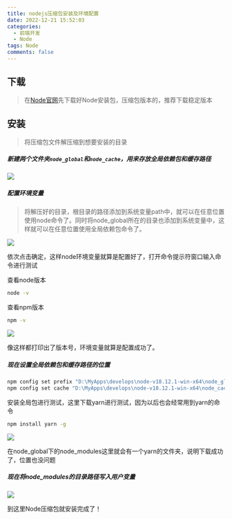 ```yaml
---
title: nodejs压缩包安装及环境配置
date: 2022-12-21 15:52:03
categories:
  - 前端开发
  - Node
tags: Node
comments: false
---
```


## 下载

> 在[Node官网](https://nodejs.org/en/)先下载好Node安装包，压缩包版本的，推荐下载稳定版本

## 安装

> 将压缩包文件解压缩到想要安装的目录

##### 新建两个文件夹`node_global`和`node_cache`，用来存放全局依赖包和缓存路径

![](https://blog-image-ch.oss-cn-hangzhou.aliyuncs.com/blog-image/202212211557878.png)



##### 配置环境变量

> 将解压好的目录，根目录的路径添加到系统变量path中，就可以在任意位置使用node命令了。同时将node_global所在的目录也添加到系统变量中，这样就可以在任意位置使用全局依赖包命令了。

![](https://blog-image-ch.oss-cn-hangzhou.aliyuncs.com/blog-image/202212211601223.png)

依次点击确定，这样node环境变量就算是配置好了，打开命令提示符窗口输入命令进行测试

查看node版本

```bash
node -v
```

查看npm版本

```bash
npm -v
```

![](https://blog-image-ch.oss-cn-hangzhou.aliyuncs.com/blog-image/202212211603661.png)

像这样都打印出了版本号，环境变量就算是配置成功了。



##### 现在设置全局依赖包和缓存路径的位置

```bash
npm config set prefix "D:\MyApps\develops\node-v18.12.1-win-x64\node_global"
npm config set cache "D:\MyApps\develops\node-v18.12.1-win-x64\node_cache"
```

安装全局包进行测试，这里下载yarn进行测试，因为以后也会经常用到yarn的命令

```bash
npm install yarn -g
```

![](https://blog-image-ch.oss-cn-hangzhou.aliyuncs.com/blog-image/202212211609406.png)

在node_global下的node_modules这里就会有一个yarn的文件夹，说明下载成功了，位置也没问题

##### 现在将node_modules的目录路径写入用户变量

![](https://blog-image-ch.oss-cn-hangzhou.aliyuncs.com/blog-image/202212211611675.png)

到这里Node压缩包就安装完成了！
